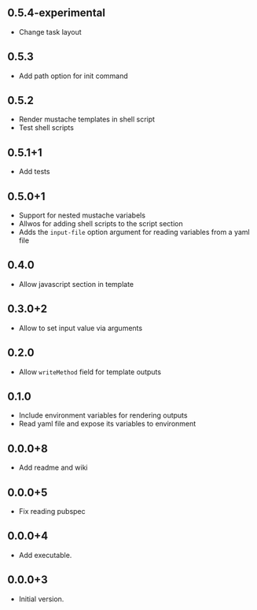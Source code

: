 ## 0.5.4-experimental

- Change task layout

## 0.5.3

- Add path option for init command

## 0.5.2

- Render mustache templates in shell script
- Test shell scripts

## 0.5.1+1

- Add tests

## 0.5.0+1

- Support for nested mustache variabels
- Allwos for adding shell scripts to the script section
- Adds the `input-file` option argument for reading variables from a yaml file

## 0.4.0

- Allow javascript section in template

## 0.3.0+2

- Allow to set input value via arguments

## 0.2.0

- Allow `writeMethod` field for template outputs

## 0.1.0

- Include environment variables for rendering outputs
- Read yaml file and expose its variables to environment

## 0.0.0+8

- Add readme and wiki

## 0.0.0+5

- Fix reading pubspec

## 0.0.0+4

- Add executable.

## 0.0.0+3

- Initial version.
